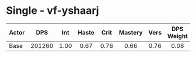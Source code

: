 # Single - vf-yshaarj
| Actor | DPS | Int | Haste | Crit | Mastery | Vers | DPS Weight |
|---|:---:|:---:|:---:|:---:|:---:|:---:|:---:|
|Base|201260|1.00|0.67|0.76|0.66|0.76|0.08|
